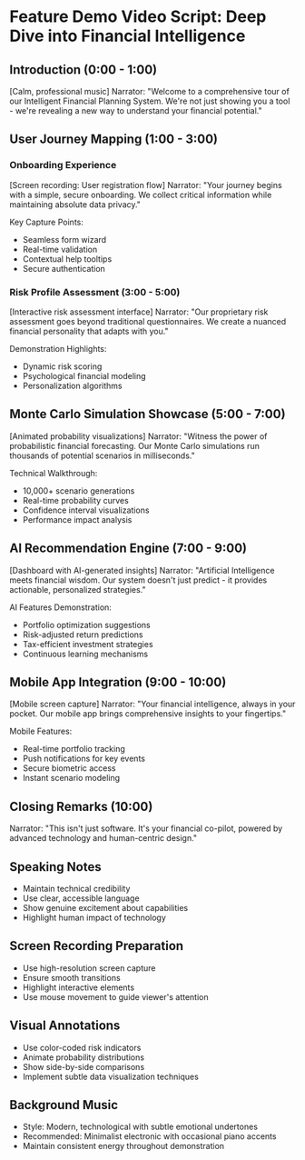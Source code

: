 # Feature Demo Video Script: Deep Dive into Financial Intelligence

## Introduction (0:00 - 1:00)
[Calm, professional music]
Narrator: "Welcome to a comprehensive tour of our Intelligent Financial Planning System. We're not just showing you a tool - we're revealing a new way to understand your financial potential."

## User Journey Mapping (1:00 - 3:00)
### Onboarding Experience
[Screen recording: User registration flow]
Narrator: "Your journey begins with a simple, secure onboarding. We collect critical information while maintaining absolute data privacy."

Key Capture Points:
- Seamless form wizard
- Real-time validation
- Contextual help tooltips
- Secure authentication

### Risk Profile Assessment (3:00 - 5:00)
[Interactive risk assessment interface]
Narrator: "Our proprietary risk assessment goes beyond traditional questionnaires. We create a nuanced financial personality that adapts with you."

Demonstration Highlights:
- Dynamic risk scoring
- Psychological financial modeling
- Personalization algorithms

## Monte Carlo Simulation Showcase (5:00 - 7:00)
[Animated probability visualizations]
Narrator: "Witness the power of probabilistic financial forecasting. Our Monte Carlo simulations run thousands of potential scenarios in milliseconds."

Technical Walkthrough:
- 10,000+ scenario generations
- Real-time probability curves
- Confidence interval visualizations
- Performance impact analysis

## AI Recommendation Engine (7:00 - 9:00)
[Dashboard with AI-generated insights]
Narrator: "Artificial Intelligence meets financial wisdom. Our system doesn't just predict - it provides actionable, personalized strategies."

AI Features Demonstration:
- Portfolio optimization suggestions
- Risk-adjusted return predictions
- Tax-efficient investment strategies
- Continuous learning mechanisms

## Mobile App Integration (9:00 - 10:00)
[Mobile screen capture]
Narrator: "Your financial intelligence, always in your pocket. Our mobile app brings comprehensive insights to your fingertips."

Mobile Features:
- Real-time portfolio tracking
- Push notifications for key events
- Secure biometric access
- Instant scenario modeling

## Closing Remarks (10:00)
Narrator: "This isn't just software. It's your financial co-pilot, powered by advanced technology and human-centric design."

## Speaking Notes
- Maintain technical credibility
- Use clear, accessible language
- Show genuine excitement about capabilities
- Highlight human impact of technology

## Screen Recording Preparation
- Use high-resolution screen capture
- Ensure smooth transitions
- Highlight interactive elements
- Use mouse movement to guide viewer's attention

## Visual Annotations
- Use color-coded risk indicators
- Animate probability distributions
- Show side-by-side comparisons
- Implement subtle data visualization techniques

## Background Music
- Style: Modern, technological with subtle emotional undertones
- Recommended: Minimalist electronic with occasional piano accents
- Maintain consistent energy throughout demonstration